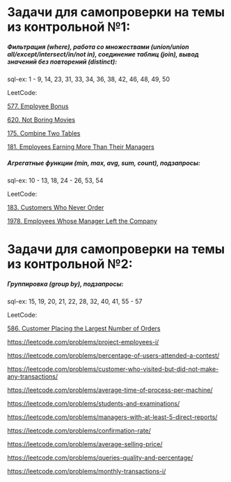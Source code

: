# Задачи для самопроверки на темы из контрольной №1:

##### Фильтрация (where), работа со множествами (union/union all/except/intersect/in/not in), соединение таблиц (join), вывод значений без повторений (distinct):

sql-ex: 1 - 9, 14, 23, 31, 33, 34, 36, 38, 42, 46, 48, 49, 50

LeetCode:

[577. Employee Bonus](https://leetcode.com/problems/employee-bonus/)

[620. Not Boring Movies](https://leetcode.com/problems/not-boring-movies/)

[175. Combine Two Tables](https://leetcode.com/problems/combine-two-tables/)

[181. Employees Earning More Than Their Managers](https://leetcode.com/problems/employees-earning-more-than-their-managers/)

##### Агрегатные функции (min, max, avg, sum, count), подзапросы:

sql-ex: 10 - 13, 18, 24 - 26, 53, 54

LeetCode:

[183. Customers Who Never Order](https://leetcode.com/problems/customers-who-never-order/)

[1978. Employees Whose Manager Left the Company](https://leetcode.com/problems/employees-whose-manager-left-the-company/)

# Задачи для самопроверки на темы из контрольной №2:

##### Группировка (group by), подзапросы:
sql-ex: 15, 19, 20, 21, 22, 28, 32, 40, 41, 55 - 57

LeetCode:

[586. Customer Placing the Largest Number of Orders](https://leetcode.com/problems/customer-placing-the-largest-number-of-orders/)

https://leetcode.com/problems/project-employees-i/

https://leetcode.com/problems/percentage-of-users-attended-a-contest/

https://leetcode.com/problems/customer-who-visited-but-did-not-make-any-transactions/

https://leetcode.com/problems/average-time-of-process-per-machine/

https://leetcode.com/problems/students-and-examinations/

https://leetcode.com/problems/managers-with-at-least-5-direct-reports/

https://leetcode.com/problems/confirmation-rate/

https://leetcode.com/problems/average-selling-price/

https://leetcode.com/problems/queries-quality-and-percentage/

https://leetcode.com/problems/monthly-transactions-i/
